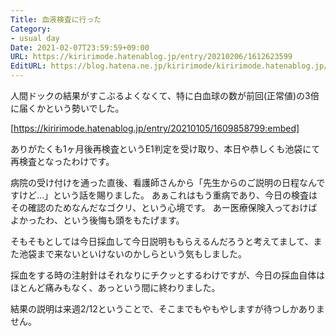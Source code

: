 ```yaml
---
Title: 血液検査に行った
Category:
- usual day
Date: 2021-02-07T23:59:59+09:00
URL: https://kiririmode.hatenablog.jp/entry/20210206/1612623599
EditURL: https://blog.hatena.ne.jp/kiririmode/kiririmode.hatenablog.jp/atom/entry/26006613690894794
---
```


人間ドックの結果がすこぶるよくなくて、特に白血球の数が前回(正常値)の3倍に届くかという勢いでした。

[https://kiririmode.hatenablog.jp/entry/20210105/1609858799:embed]

ありがたくも1ヶ月後再検査というE1判定を受け取り、本日や恭しくも池袋にて再検査となったわけです。

病院の受け付けを通った直後、看護師さんから「先生からのご説明の日程なんですけど…」という話を賜りました。
あぁこれはもう重病であり、今日の検査はその確認のためなんだなゴクリ、という心境です。
あー医療保険入っておけばよかったわ、という後悔も頭をもたげます。

そもそもとしては今日採血して今日説明ももらえるんだろうと考えてまして、また池袋まで来ないといけないのかしらという気もしました。

採血をする時の注射針はそれなりにチクッとするわけですが、今日の採血自体はほとんど痛みもなく、あっという間に終わりました。

結果の説明は来週2/12ということで、そこまでもやもやしますが待つしかありません。
